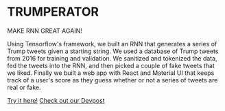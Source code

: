 # TRUMPERATOR
MAKE RNN GREAT AGAIN!

Using Tensorflow's framework, we built an RNN that generates a series of Trump tweets given a starting string. We used a database of Trump tweets from 2016 for training and validation. We sanitized and tokenized the data, fed the tweets into the RNN, and then picked a couple of fake tweets that we liked. Finally we built a web app with React and Material UI that keeps track of a user's score as they guess whether or not a series of tweets are real or fake.

[Try it here!](https://ruborcalor.github.io/trumperator/)
[Check out our Devpost](https://devpost.com/software/trumperator)
